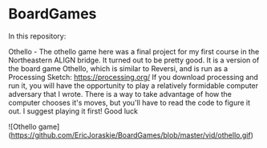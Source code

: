 # BoardGames

In this repository:

Othello -
The othello game here was a final project for my first course in the Northeastern
ALIGN bridge. It turned out to be pretty good. It is a version of the board game
Othello, which is similar to Reversi, and is run as a Processing Sketch:
https://processing.org/
If you download processing and run it, you will have the opportunity to play a
relatively formidable computer adversary that I wrote. There is a way to take 
advantage of how the computer chooses it's moves, but you'll have to read the code
to figure it out. I suggest playing it first! Good luck

![Othello game] (https://github.com/EricJoraskie/BoardGames/blob/master/vid/othello.gif)